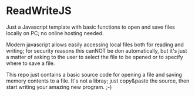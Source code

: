 # ReadWriteJS
Just a Javascript template with basic functions to open and save files locally on PC; no online hosting needed.

Modern javascript allows easily accessing local files both for reading and writing; for security reasons this canNOT be don automatically, but it's just a matter of asking to the user to select the file to be opened or to specify where to save a file.

This repo just contains a basic source code for opening a file and saving memory contents to a file. It's not a libray; just copy&paste the source, then start writing your amazing new program. ;-)

